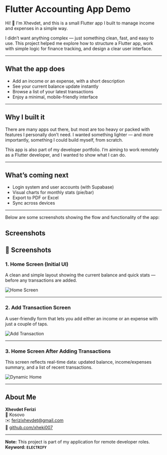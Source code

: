 # Flutter Accounting App Demo

Hi! 👋 I'm Xhevdet, and this is a small Flutter app I built to manage income and expenses in a simple way.

I didn’t want anything complex — just something clean, fast, and easy to use. This project helped me explore how to structure a Flutter app, work with simple logic for finance tracking, and design a clear user interface.

---

## What the app does

- Add an income or an expense, with a short description
- See your current balance update instantly
- Browse a list of your latest transactions
- Enjoy a minimal, mobile-friendly interface

---

## Why I built it

There are many apps out there, but most are too heavy or packed with features I personally don’t need. I wanted something lighter — and more importantly, something I could build myself, from scratch.

This app is also part of my developer portfolio. I’m aiming to work remotely as a Flutter developer, and I wanted to show what I can do.

---

## What’s coming next

- Login system and user accounts (with Supabase)
- Visual charts for monthly stats (pie/bar)
- Export to PDF or Excel
- Sync across devices

---
Below are some screenshots showing the flow and functionality of the app:
## Screenshots

## 📸 Screenshots

### 1. Home Screen (Initial UI)
A clean and simple layout showing the current balance and quick stats — before any transactions are added.

![Home Screen](assets/screenshots/01_home_screen_static.png)

---

### 2. Add Transaction Screen
A user-friendly form that lets you add either an income or an expense with just a couple of taps.

![Add Transaction](assets/screenshots/02_add_transaction_screen.png)

---

### 3. Home Screen After Adding Transactions
This screen reflects real-time data: updated balance, income/expenses summary, and a list of recent transactions.

![Dynamic Home](assets/screenshots/03_home_screen_dynamic.png)


---

## About Me

**Xhevdet Ferizi**  
📍 Kosovo  
✉️ ferizixhevdet@gmail.com  
🔗 [github.com/xheki007](https://github.com/xheki007)

---

**Note:** This project is part of my application for remote developer roles.  
**Keyword: `ELECTRIFY`**
